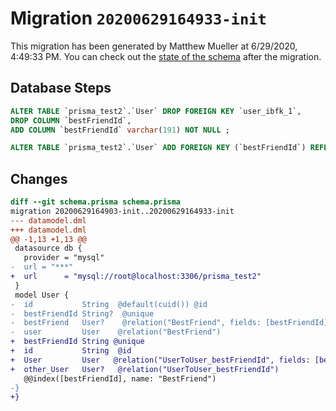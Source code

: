 # Migration `20200629164933-init`

This migration has been generated by Matthew Mueller at 6/29/2020, 4:49:33 PM.
You can check out the [state of the schema](./schema.prisma) after the migration.

## Database Steps

```sql
ALTER TABLE `prisma_test2`.`User` DROP FOREIGN KEY `user_ibfk_1`,
DROP COLUMN `bestFriendId`,
ADD COLUMN `bestFriendId` varchar(191) NOT NULL ;

ALTER TABLE `prisma_test2`.`User` ADD FOREIGN KEY (`bestFriendId`) REFERENCES `prisma_test2`.`User`(`id`) ON DELETE CASCADE ON UPDATE CASCADE
```

## Changes

```diff
diff --git schema.prisma schema.prisma
migration 20200629164903-init..20200629164933-init
--- datamodel.dml
+++ datamodel.dml
@@ -1,13 +1,13 @@
 datasource db {
   provider = "mysql"
-  url = "***"
+  url      = "mysql://root@localhost:3306/prisma_test2"
 }
 model User {
-  id           String  @default(cuid()) @id
-  bestFriendId String?  @unique
-  bestFriend   User?    @relation("BestFriend", fields: [bestFriendId], references: [id])
-  user         User    @relation("BestFriend")
+  bestFriendId String @unique
+  id           String  @id
+  User         User   @relation("UserToUser_bestFriendId", fields: [bestFriendId], references: [id])
+  other_User   User?   @relation("UserToUser_bestFriendId")
   @@index([bestFriendId], name: "BestFriend")
-}
+}
```


